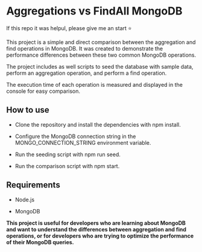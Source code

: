 # Aggregations vs FindAll MongoDB

If this repo it was helpul, please give me an start :star:
 
This project is a simple and direct comparison between the aggregation and find operations in MongoDB. It was created to demonstrate the performance differences between these two common MongoDB operations.

The project includes as well scripts to seed the database with sample data, perform an aggregation operation, and perform a find operation.

The execution time of each operation is measured and displayed in the console for easy comparison.

## How to use
* Clone the repository and install the dependencies with npm install.

* Configure the MongoDB connection string in the MONGO_CONNECTION_STRING environment variable.

* Run the seeding script with npm run seed.

* Run the comparison script with npm start.

## Requirements
* Node.js

* MongoDB

**This project is useful for developers who are learning about MongoDB and want to understand the differences between aggregation and find operations, or for developers who are trying to optimize the performance of their MongoDB queries.**